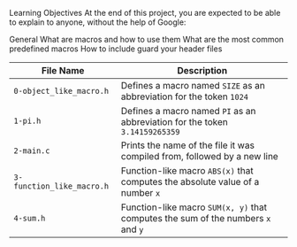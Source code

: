 Learning Objectives
At the end of this project, you are expected to be able to explain to anyone, without the help of Google:

General
What are macros and how to use them
What are the most common predefined macros
How to include guard your header files

|File Name|Description|
|---|---|
|`0-object_like_macro.h`|Defines a macro named `SIZE` as an abbreviation for the token `1024`|
|`1-pi.h`|Defines a macro named `PI` as an abbreviation for the token `3.14159265359`|
|`2-main.c`|Prints the name of the file it was compiled from, followed by a new line|
|`3-function_like_macro.h`|Function-like macro `ABS(x)` that computes the absolute value of a number `x`|
|`4-sum.h`|Function-like macro `SUM(x, y)` that computes the sum of the numbers `x` and `y`|
